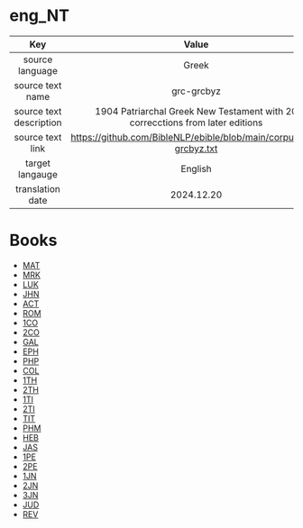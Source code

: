 # eng_NT

| Key | Value |
|:---:|:-----:|
|source language|Greek|
|source text name|grc-grcbyz|
|source text description|1904 Patriarchal Greek New Testament with 20 correcctions from later editions|
|source text link|https://github.com/BibleNLP/ebible/blob/main/corpus/grc-grcbyz.txt|
|target langauge|English|
|translation date|2024.12.20|

# Books
- [MAT](MAT/README.md)
- [MRK](MRK/README.md)
- [LUK](LUK/README.md)
- [JHN](JHN/README.md)
- [ACT](ACT/README.md)
- [ROM](ROM/README.md)
- [1CO](1CO/README.md)
- [2CO](2CO/README.md)
- [GAL](GAL/README.md)
- [EPH](EPH/README.md)
- [PHP](PHP/README.md)
- [COL](COL/README.md)
- [1TH](1TH/README.md)
- [2TH](2TH/README.md)
- [1TI](1TI/README.md)
- [2TI](2TI/README.md)
- [TIT](TIT/README.md)
- [PHM](PHM/README.md)
- [HEB](HEB/README.md)
- [JAS](JAS/README.md)
- [1PE](1PE/README.md)
- [2PE](2PE/README.md)
- [1JN](1JN/README.md)
- [2JN](2JN/README.md)
- [3JN](3JN/README.md)
- [JUD](JUD/README.md)
- [REV](REV/README.md)
